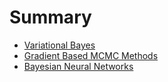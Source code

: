 # Summary

* [Variational Bayes](varbayes.md)
* [Gradient Based MCMC Methods](gradient-based-mcmc-methods.md)
* [Bayesian Neural Networks](bayesian_neural_networks.md)

